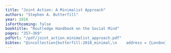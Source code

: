 ```yaml
--- 
title: "Joint Action: A Minimalist Approach"
authors: "Stephen A. Butterfill"
year: 2016
isForthcoming: false
booktitle: "Routledge Handbook on the Social Mind"
pages: "357–369"
pdfUrl: "/pdf/joint_action_minimalist_approach.pdf"
bibtex: "@incollection{butterfill:2016_minimal,\n    address = {London},\n    author = {Butterfill, Stephen A.},\n    booktitle = {Routledge Handbook on the Social Mind},\n    date-added = {2016-09-22 12:25:27 +0000},\n    editor = {Kiverstein, Julian},\n    pages = {357-369},\n    publisher = {Routledge},\n    title = {Joint Action: A Minimalist Approach},\n    year = {2016}\n}\n\n"
---
```




